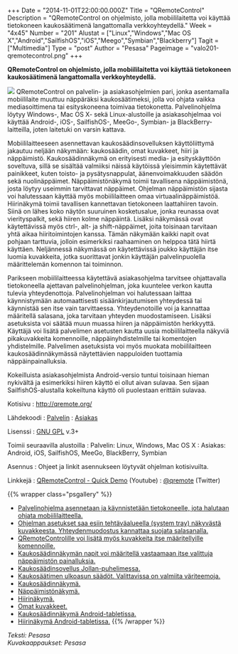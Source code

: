 +++
Date = "2014-11-01T22:00:00.000Z"
Title = "QRemoteControl"
Description = "QRemoteControl on ohjelmisto, jolla mobiililaitetta voi käyttää tietokoneen kaukosäätimenä langattomalla verkkoyhteydellä."
Week = "4x45"
Number = "201"
Alustat = ["Linux","Windows","Mac OS X","Android","SailfishOS","iOS","Meego","Symbian","Blackberry"]
Tagit = ["Multimedia"]
Type = "post"
Author = "Pesasa"
Pageimage = "valo201-qremotecontrol.png"
+++


**QRemoteControl on ohjelmisto, jolla mobiililaitetta voi käyttää
tietokoneen kaukosäätimenä langattomalla verkkoyhteydellä.**

![ ](/images/valo201-qremotecontrol.png "fig:valo201-qremotecontrol.png")
QRemoteControl on palvelin- ja asiakasohjelmien pari, jonka asentamalla
mobiililaite muuttuu näppäräksi kaukosäätimeksi, jolla voi ohjata vaikka
mediasoittimena tai esityskoneena toimivaa tietokonetta. Palvelinohjelma
löytyy Windows-, Mac OS X- sekä Linux-alustoille ja asiakasohjelmaa voi
käyttää Android-, iOS-, SailfishOS-, MeeGo-, Symbian- ja
BlackBerry-laitteilla, joten laitetuki on varsin kattava.

Mobiililaitteeseen asennettavan kaukosäädinsovelluksen käyttöliittymä
jakautuu neljään näkymään: kaukosäädin, omat kuvakkeet, hiiri ja
näppäimistö. Kaukosäädinnäkymä on erityisesti media- ja esityskäyttöön
soveltuva, sillä se sisältää valmiiksi näissä käytöissä yleisimmin
käytettävät painikkeet, kuten toisto- ja pysätysnappulat,
äänenvoimakkuuden säädön sekä nuolinäppäimet. Näppäimistönäkymä toimii
tavallisena näppäimistönä, josta löytyy useimmin tarvittavat näppäimet.
Ohjelman näppäimistön sijasta voi halutessaan käyttää myös
mobiililaitteen omaa virtuaalinäppäimistöä. Hiirinäkymä toimii
tavallisen kannettavan tietokoneen laattahiiren tavoin. Siinä on lähes
koko näytön suuruinen kosketusalue, jonka reunassa ovat vierityspalkit,
sekä hiiren kolme näppäintä. Lisäksi näkymässä ovat käytettävissä myös
ctrl-, alt- ja shift-näppäimet, joita toisinaan tarvitaan yhtä aikaa
hiiritoimintojen kanssa. Tämän näkymään kaikki napit ovat pohjaan
tarttuvia, jolloin esimerkiksi raahaaminen on helppoa tätä hiirtä
käyttäen. Neljännessä näkymässä on käytettävissä joukko käyttäjän itse
luomia kuvakkeita, jotka suorittavat jonkin käyttäjän palvelinpuolella
määrittelemän komennon tai toiminnon.

Parikseen mobiililaitteessa käytettävä asiakasohjelma tarvitsee
ohjattavalla tietokoneella ajettavan palvelinohjelman, joka kuuntelee
verkon kautta tulevia yhteydenottoja. Palvelinohjelman voi halutessaan
laittaa käynnistymään automaattisesti sisäänkirjautumisen yhteydessä tai
käynnistää sen itse vain tarvittaessa. Yhteydenotoille voi ja kannattaa
määritellä salasana, joka tarvitaan yhteyden muodostamiseen. Lisäksi
asetuksista voi säätää muun muassa hiiren ja näppäimistön herkkyyttä.
Käyttäjä voi lisätä palvelimen asetusten kautta uusia mobiililaitteella
näkyviä pikakuvakkeita komennoille, näppäinyhdistelmille tai komentojen
yhdistelmille. Palvelimen asetuksista voi myös muokata mobiililaitteen
kaukosäädinnäkymässä näytettävien nappuloiden tuottamia
näppäinpainalluksia.

Kokeilluista asiakasohjelmista Android-versio tuntui toisinaan hieman
nykivältä ja esimerkiksi hiiren käyttö ei ollut aivan sulavaa. Sen
sijaan SailfishOS-alustalla kokeiltuna käyttö oli puolestaan erittäin
sulavaa.

Kotisivu
:   <http://qremote.org/>

Lähdekoodi
:   [Palvelin](http://sourceforge.net/projects/qrc/)
:   [Asiakas](https://github.com/strahlex/QRemoteControl-Client)

Lisenssi
:   [GNU GPL](GNU_GPL) v.3+

Toimii seuraavilla alustoilla
:   Palvelin: Linux, Windows, Mac OS X
:   Asiakas: Android, iOS, SailfishOS, MeeGo, BlackBerry, Symbian

Asennus
:   Ohjeet ja linkit asennukseen löytyvät ohjelman kotisivuilta.

Linkkejä
:   [QRemoteControl - Quick
    Demo](http://www.youtube.com/watch?v=Ue6I071I3ms) (Youtube)
:   [@qremote](https://twitter.com/qremote) (Twitter)

{{% wrapper class="psgallery" %}}
-   [Palvelinohjelma asennetaan ja käynnistetään tietokoneelle, jota
    halutaan ohjata mobiililaitteella.](/images/qremotecontrol-1.jpg)
-   [Ohjelman asetukset saa esiin tehtäväalueella (system tray)
    näkyvästä kuvakkeesta. Yhteydenmuodostus kannattaa suojata
    salasanalla.](/images/qremotecontrol-2.jpg)
-   [QRemoteControlille voi lisätä myös kuvakkeita itse määritellyille
    komennoille.](/images/qremotecontrol-3.jpg)
-   [Kaukosäädinnäkymän napit voi määritellä vastaamaan itse valittuja
    näppäimistön painalluksia.](/images/qremotecontrol-4.jpg)
-   [Kaukosäädinsovellus
    Jollan-puhelimessa.](/images/qremotecontrol-5.jpg)
-   [Kaukosäätimen ulkoasun säädöt. Valittavissa on valmiita
    väriteemoja.](/images/qremotecontrol-6.jpg)
-   [Kaukosäädinnäkymä.](/images/qremotecontrol-7.jpg)
-   [Näppäimistönäkymä.](/images/qremotecontrol-8.jpg)
-   [Hiirinäkymä.](/images/qremotecontrol-9.jpg)
-   [Omat kuvakkeet.](/images/qremotecontrol-10.jpg)
-   [Kaukosäädinnäkymä
    Android-tabletissa.](/images/qremotecontrol-11.jpg)
-   [Hiirinäkymä Android-tabletissa.](/images/qremotecontrol-12.jpg)
{{% /wrapper %}}

*Teksti: Pesasa* <br />
*Kuvakaappaukset: Pesasa*


